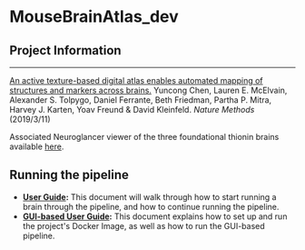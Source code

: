 # MouseBrainAtlas_dev

## Project Information

---

[An active texture-based digital atlas enables automated mapping of structures and markers across brains.](https://www.nature.com/articles/s41592-019-0328-8)
Yuncong Chen, Lauren E. McElvain, Alexander S. Tolpygo, Daniel Ferrante, Beth Friedman, Partha P. Mitra, Harvey J. Karten, Yoav Freund & David Kleinfeld. 
_Nature Methods_ (2019/3/11)

Associated Neuroglancer viewer of the three foundational thionin brains available [here](https://activebrainatlas.github.io/MouseBrainAtlas/index.html).

## Running the pipeline

  * __[User Guide](./doc/docker/README.md):__   This document will walk through how to start running a brain through the pipeline, and how to continue running the pipeline.
  * __[GUI-based User Guide](./doc/pipeline/user_guide_GUI_v2.md):__ This document explains how to set up and run the project's Docker Image, as well as how to run the GUI-based pipeline.

